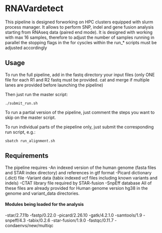 # RNAVardetect

This pipeline is designed forworking on HPC clusters equipped with slurm process manager.
It allows to perform SNP, indel and gene fusion analysis starting from RNAseq data (paired end mode).
It is designed with working with max 16 samples, therefore to adjust the number of samples running in parallel 
the stopping flags in the for cyscles within the run_* scripts must be adjusted accordingly


## Usage

To run the full pipeline, add in the fastq directory your input files
(only ONE file for each R1 and R2 fastq must be provided. cat and merge if multiple lanes are provided before launching the pipeline)

Then just run the master script: 

```
./submit_run.sh
```

To run a partial version of the pipeline, just comment the steps you want to skip on the master script.

To run individual parts of the piepeline only, just submit the corresponding run script, e.g.:

```
sbatch run_alignment.sh
```


## Requirements

The pipeline requires 
-An indexed version of the human genome (fasta files and STAR index directory) and references in gtf format
-Picard dictionary (.dict) file
-Variant data (tabix indexed vcf files including known variants and indels)
-CTAT library file required by STAR-fusion
-SnpEff database
All of these files are already provided for Human genome version hg38 in the genome and variant_data directories.


#### Modules being loaded for the analysis
-star/2.7.11b
-fastp/0.22.0
-picard/2.26.10
-gatk/4.2.1.0
-samtools/1.9
-snpeff/4.3
-tabix/0.2.6
-star-fusion/1.9.0
-fastqc/0.11.7
-condaenvs/new/multiqc
